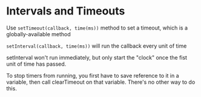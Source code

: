 # Intervals and Timeouts <!-- omit in toc -->

Use `setTimeout(callback, time(ms))` method to set a timeout, which is a globally-available method

`setInterval(callback, time(ms))` will run the callback every unit of time

setInterval won't run immediately, but only start the "clock" once the fist unit of time has passed. 

To stop timers from running, you first have to save reference to it in a variable, then call clearTimeout on that variable. There's no other way to do this.